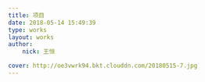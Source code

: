 ```yaml
---
title: 项目
date: 2018-05-14 15:49:39
type: works
layout: works
author:
	nick: 王恒

cover: http://oe3vwrk94.bkt.clouddn.com/20180515-7.jpg
---
```



